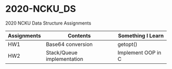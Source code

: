 # 2020-NCKU_DS

2020 NCKU Data Structure Assignments

| Assignments | Contents                    | Something I Learn     |
| :-----------| --------------------------- | ------------------    |
| HW1         | Base64 conversion           | getopt()              |
| HW2         | Stack/Queue implementation  | Implement OOP in C    |